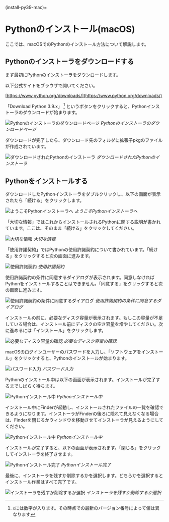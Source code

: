 (install-py39-mac)=

# Pythonのインストール(macOS)
ここでは、macOSでのPythonのインストール方法について解説します。

## Pythonのインストーラをダウンロードする
まず最初にPythonのインストーラをダウンロードします。

以下公式サイトをブラウザで開いてください。

[https://www.python.org/downloads/](https://www.python.org/downloads/)

「Download Python 3.9.x」 [^1] というボタンをクリックすると、Pythonインストーラのダウンロードが始まります。

[^1]: `x`には数字が入ります。その時点での最新のバージョン番号によって値は異なります

![Pythonのインストーラのダウンロードページ](./python-installer-download-page-for-mac.png "Pythonのインストーラのダウンロードページ")
*Pythonのインストーラのダウンロードページ*

ダウンロードが完了したら、ダウンロード先のフォルダに拡張子pkgのファイルが作成されています。

![ダウンロードされたPythonのインストーラ](./downloaded-python-installer-for-mac.png "ダウンロードされたPythonのインストーラ")
*ダウンロードされたPythonのインストーラ*

## Pythonをインストールする
ダウンロードしたPythonインストーラをダブルクリックし、以下の画面が表示されたら「続ける」をクリックします。

![ようこそPythonインストーラへ](./setup-python-for-mac-1.png "ようこそPythonインストーラへ")
*ようこそPythonインストーラへ*

「大切な情報」ではこれからインストールされるPythonに関する説明が書かれています。ここは、そのまま「続ける」をクリックしてください。

![大切な情報](./setup-python-for-mac-2.png "大切な情報")
*大切な情報*

「使用許諾契約」ではPythonの使用許諾契約について書かれています。「続ける」をクリックすると次の画面に進みます。

![使用許諾契約](./setup-python-for-mac-3.png "使用許諾契約")
*使用許諾契約*

使用許諾契約の条件に同意するダイアログが表示されます。同意しなければPythonをインストールすることはできません。「同意する」をクリックすると次の画面に進みます。

![使用許諾契約の条件に同意するダイアログ](./setup-python-for-mac-4.png "使用許諾契約の条件に同意するダイアログ")
*使用許諾契約の条件に同意するダイアログ*

インストールの前に、必要なディスク容量が表示されます。もしこの容量が不足している場合は、インストール前にディスクの空き容量を増やしてください。次に進めるには「インストール」をクリックします。

![必要なディスク容量の確認](./setup-python-for-mac-5.png "必要なディスク容量の確認")
*必要なディスク容量の確認*

macOSのログインユーザーのパスワードを入力し、「ソフトウェアをインストール」をクリックすると、Pythonのインストールが始まります。

![パスワード入力](./setup-python-for-mac-6.png "パスワード入力")
*パスワード入力*

Pythonのインストール中は以下の画面が表示されます。インストールが完了するまでしばらく待ちます。

![Pythonインストール中](./setup-python-for-mac-7.png "Pythonインストール中")
*Pythonインストール中*

インストール中にFinderが起動し、インストールされたファイルの一覧を確認できるようになります。インストーラがFinderの後ろに隠れて見えなくなる場合は、Finderを閉じるかウィンドウを移動させてインストーラが見えるようにしてください。

![Pythonインストール中](./setup-python-for-mac-8.png "Pythonインストール中")
*Pythonインストール中*

インストールが完了すると、以下の画面が表示されます。「閉じる」をクリックしてインストーラを終了させます。

![Pythonインストール完了](./setup-python-for-mac-9.png "Pythonインストール完了")
*Pythonインストール完了*

最後に、インストーラを残すか削除するかを選択します。どちらかを選択するとインストール作業はすべて完了です。

![インストーラを残すか削除するか選択](./setup-python-for-mac-10.png "インストーラを残すか削除するか選択")
*インストーラを残すか削除するか選択*

